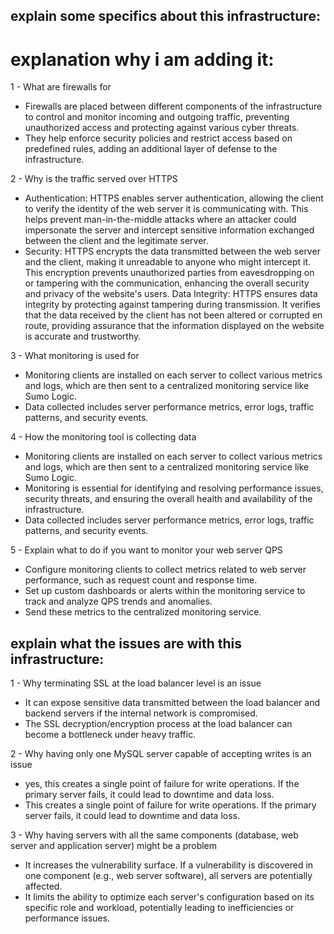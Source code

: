 ## explain some specifics about this infrastructure:

# explanation why i am adding it:

1 - What are firewalls for

- Firewalls are placed between different components of the infrastructure 
to control and monitor incoming and outgoing traffic, preventing unauthorized 
access and protecting against various cyber threats.
- They help enforce security policies and restrict access based on 
predefined rules, adding an additional layer of defense to the infrastructure.

2 - Why is the traffic served over HTTPS

- Authentication: HTTPS enables server authentication, allowing the client to 
verify the identity of the web server it is communicating with. This helps prevent 
man-in-the-middle attacks where an attacker could impersonate the server and intercept 
sensitive information exchanged between the client and the legitimate server.
- Security: HTTPS encrypts the data transmitted between the web server and the client, 
making it unreadable to anyone who might intercept it. This encryption prevents unauthorized 
parties from eavesdropping on or tampering with the communication, enhancing the overall security 
and privacy of the website's users.
Data Integrity: HTTPS ensures data integrity by protecting against tampering during transmission. 
It verifies that the data received by the client has not been altered or corrupted en route, providing 
assurance that the information displayed on the website is accurate and trustworthy.

3 - What monitoring is used for

- Monitoring clients are installed on each server to collect various metrics and logs, 
which are then sent to a centralized monitoring service like Sumo Logic.
- Data collected includes server performance metrics, error logs, traffic patterns, and security events.

4 - How the monitoring tool is collecting data

- Monitoring clients are installed on each server to collect various metrics and logs, 
which are then sent to a centralized monitoring service like Sumo Logic.
- Monitoring is essential for identifying and resolving performance issues, 
security threats, and ensuring the overall health and availability of the infrastructure.
- Data collected includes server performance metrics, error logs, traffic patterns, and security events.

5 - Explain what to do if you want to monitor your web server QPS
- Configure monitoring clients to collect metrics related to web server performance, such as request count and response time.
- Set up custom dashboards or alerts within the monitoring service to track and analyze QPS trends and anomalies.
- Send these metrics to the centralized monitoring service.

## explain what the issues are with this infrastructure:

1 - Why terminating SSL at the load balancer level is an issue
- It can expose sensitive data transmitted between the load balancer and backend servers if the internal network is compromised.
- The SSL decryption/encryption process at the load balancer can become a bottleneck under heavy traffic.

2 - Why having only one MySQL server capable of accepting writes is an issue

- yes, this creates a single point of failure for write operations. If the primary server fails, it could lead to downtime and data loss.
- This creates a single point of failure for write operations. If the primary server fails, it could lead to downtime and data loss.

3 - Why having servers with all the same components (database, web server and application server) might be a problem

- It increases the vulnerability surface. If a vulnerability is discovered in one component (e.g., web server software), all servers are potentially affected.
- It limits the ability to optimize each server's configuration based on its specific role and workload, potentially leading to inefficiencies or performance issues.


